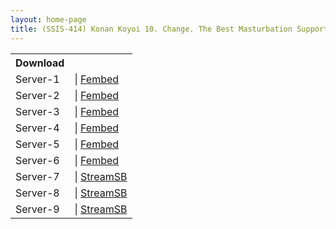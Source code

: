 ```yaml
---
layout: home-page
title: (SSIS-414) Konan Koyoi 10. Change. The Best Masturbation Support.
---
```


<table><tbody>
<tr>
<th>Download</th>
</tr>
<tr>
<td>Server-1</td>
<td>| <a href="https://javhdfree.icu/f/kdpm1h3xnm6m2xl" target="_blank">Fembed</a></td>
</tr>
<tr>
<td>Server-2</td>
<td>| <a href="https://mycloudzz.com/f/7jde0cgw1g13l0y" target="_blank">Fembed</a></td>
</tr>
<tr>
<td>Server-3</td>
<td>| <a href="https://mycloudzz.com/f/0jerkclp386m6kl" target="_blank">Fembed</a></td>
</tr>
<tr>
<td>Server-4</td>
<td>| <a href="https://mycloudzz.com/f/lxgwlun-85lkq7x" target="_blank">Fembed</a></td>
</tr>
<tr>
<td>Server-5</td>
<td>| <a href="https://cloudrls.com/f/e7kl0h-66jl4wmd" target="_blank">Fembed</a></td>
</tr>
<tr>
<td>Server-6</td>
<td>| <a href="https://fakyutube.com/f/nx8lnh2ggn8xn-6" target="_blank">Fembed</a></td>
</tr>
<tr>
<td>Server-7</td>
<td>| <a href="https://streamsb.net/d/39m5ujxltc05.html" target="_blank">StreamSB</a></td>
</tr>
<tr>
<td>Server-8</td>
<td>| <a href="https://sbfull.com/d/tkp6v46vlgxz.html" target="_blank">StreamSB</a></td>
</tr>
<tr>
<td>Server-9</td>
<td>| <a href="https://sbfull.com/d/iup9664s7haf.html" target="_blank">StreamSB</a></td>
</tr>
</tbody></table>
